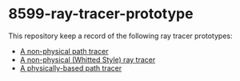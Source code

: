 # 8599-ray-tracer-prototype

This repository keep a record of the following ray tracer prototypes:

- [A non-physical path tracer](https://github.com/IQ404/8599-ray-tracer-prototype/tree/non-physical_path-tracing)
- [A non-physical (Whitted Style) ray tracer]()
- [A physically-based path tracer]()
